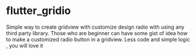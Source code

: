 # flutter_gridio
Simple way to create gridview with customize design radio with using any third party library. Those who are beginner can have some gist of idea how to make a customized radio button in a gridview. Less code and simple logic , you will love it
